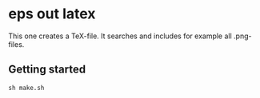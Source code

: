# eps out latex

This one creates a TeX-file. It searches and includes for example all
.png-files.

## Getting started

```
sh make.sh
```
